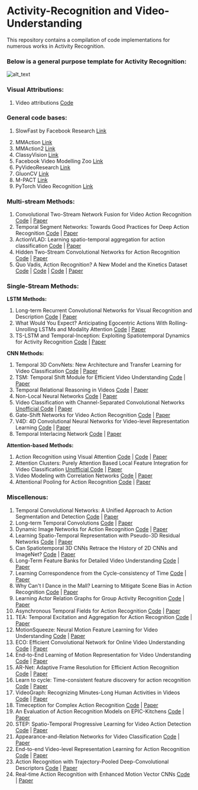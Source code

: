 # Activity-Recognition and Video-Understanding

This repository contains a compilation of code implementations for numerous works in Activity Recognition.
### Below is a general purpose template for Activity Recognition:

![alt_text](https://github.com/ashwinvaswani/Activity-Recognition/blob/main/assets/action_new_template.png)

### Visual Attributions:
1. Video attributions [Code](https://github.com/shinkyo0513/Video-Visual-Explanations)

### General code bases:
1. SlowFast by Facebook Research [Link](https://github.com/facebookresearch/SlowFast)
<!---
   Contains implementations for:
    * SlowFast Networks for Video Recognition  
    * Non-local Neural Networks 
    * A Multigrid Method for Efficiently Training Video Models 
    * X3D: Progressive Network Expansion for Efficient Video Recognition 
-->
2. MMAction [Link](https://github.com/open-mmlab/mmaction)
3. MMAction2 [Link](https://github.com/open-mmlab/mmaction2)
4. ClassyVision [Link](https://classyvision.ai/tutorials/video_classification)
5. Facebook Video Modelling Zoo [Link](https://github.com/facebookresearch/VMZ)
6. PyVideoResearch [Link](https://github.com/gsig/PyVideoResearch)
7. GluonCV [Link](https://cv.gluon.ai/model_zoo/action_recognition.html)
8. M-PACT [Link](https://github.com/MichiganCOG/M-PACT)
9. PyTorch Video Recognition [Link](https://github.com/jfzhang95/pytorch-video-recognition)

### Multi-stream Methods:
1. Convolutional Two-Stream Network Fusion for Video Action Recognition [Code](https://github.com/feichtenhofer/twostreamfusion) | [Paper](https://arxiv.org/abs/1604.06573)
2. Temporal Segment Networks: Towards Good Practices for Deep Action Recognition [Code](https://github.com/yjxiong/temporal-segment-networks) | [Paper](https://arxiv.org/abs/1608.00859)
3. ActionVLAD: Learning spatio-temporal aggregation for action classification [Code](https://github.com/rohitgirdhar/ActionVLAD) | [Paper](https://arxiv.org/abs/1704.02895)
4. Hidden Two-Stream Convolutional Networks for Action Recognition [Code](https://github.com/bryanyzhu/Hidden-Two-Stream) | [Paper](https://arxiv.org/abs/1704.00389)
5. Quo Vadis, Action Recognition? A New Model and the Kinetics Dataset [Code](https://github.com/deepmind/kinetics-i3d) | [Code](https://github.com/hassony2/kinetics_i3d_pytorch) | [Code](https://github.com/piergiaj/pytorch-i3d) |  [Paper](https://arxiv.org/abs/1705.07750)

### Single-Stream Methods:
**LSTM Methods:** 
1. Long-term Recurrent Convolutional Networks for Visual Recognition and Description [Code](https://github.com/LisaAnne/lisa-caffe-public/tree/lstm_video_deploy) | [Paper](https://arxiv.org/abs/1411.4389)
2. What Would You Expect? Anticipating Egocentric Actions With Rolling-Unrolling LSTMs and Modality Attention [Code](https://github.com/fpv-iplab/rulstm) | [Paper](https://arxiv.org/abs/1905.09035)
3. TS-LSTM and Temporal-Inception: Exploiting Spatiotemporal Dynamics for Activity Recognition [Code](https://github.com/chihyaoma/Activity-Recognition-with-CNN-and-RNN) | [Paper](https://arxiv.org/abs/1703.10667)

**CNN Methods:**  
1. Temporal 3D ConvNets: New Architecture and Transfer Learning for Video Classification
 [Code](https://github.com/MohsenFayyaz89/T3D) | [Paper](https://arxiv.org/abs/1711.08200)
2. TSM: Temporal Shift Module for Efficient Video Understanding [Code](https://github.com/mit-han-lab/temporal-shift-module) | [Paper](https://arxiv.org/abs/1811.08383?utm_source=feedburner&utm_medium=feed&utm_campaign=Feed%253A+arxiv%252FQSXk+%2528ExcitingAds%2521+cs+updates+on+arXiv.org%2529)
3. Temporal Relational Reasoning in Videos [Code](https://github.com/zhoubolei/TRN-pytorch) | [Paper](https://arxiv.org/abs/1711.08496)
4. Non-Local Neural Networks [Code](https://github.com/facebookresearch/video-nonlocal-net) | [Paper](https://arxiv.org/abs/1711.07971)
5. Video Classification with Channel-Separated Convolutional Networks [Unofficial Code](https://github.com/mnmjh1215/CSN-PyTorch) | [Paper](https://arxiv.org/abs/1904.02811)
6. Gate-Shift Networks for Video Action Recognition [Code](https://github.com/swathikirans/GSM) | [Paper](https://arxiv.org/abs/1912.00381)
7. V4D: 4D Convolutional Neural Networks for Video-level Representation Learning [Code](https://github.com/MalongTech/research-v4d) | [Paper](https://arxiv.org/abs/2002.07442)
8. Temporal Interlacing Network [Code](https://github.com/deepcs233/TIN) | [Paper](https://arxiv.org/abs/2001.06499)

**Attention-based Methods:**
1. Action Recognition using Visual Attention [Code](https://github.com/jingweio/Action_Recognition_using_Visual_Attention) | [Code](https://github.com/kracwarlock/action-recognition-visual-attention) | [Paper]()
2. Attention Clusters: Purely Attention Based
Local Feature Integration for Video Classification [Unofficial Code](https://github.com/pomonam/AttentionCluster) | [Paper]()
3. Video Modeling with Correlation Networks [Code](https://github.com/tefantasy/CorrNet) | [Paper]()
4. Attentional Pooling for Action Recognition [Code](https://github.com/rohitgirdhar/AttentionalPoolingAction) | [Paper](https://papers.nips.cc/paper/2017/file/67c6a1e7ce56d3d6fa748ab6d9af3fd7-Paper.pdf)

### Miscellenous:
1. Temporal Convolutional Networks: A Unified Approach to Action Segmentation and Detection [Code](https://github.com/colincsl/TemporalConvolutionalNetworks) | [Paper](https://arxiv.org/abs/1608.08242#:~:text=Temporal%20Convolutional%20Networks%3A%20A%20Unified%20Approach%20to%20Action%20Segmentation,-Colin%20Lea%2C%20Rene&text=Our%20model%20achieves%20superior%20or,takes%20to%20train%20an%20RNN.)
2. Long-term Temporal Convolutions [Code](https://github.com/gulvarol/ltc) | [Paper](https://arxiv.org/abs/1604.04494#:~:text=Typical%20human%20actions%20last%20several,exhibit%20characteristic%20spatio%2Dtemporal%20structure.&text=We%20demonstrate%20that%20LTC%2DCNN,the%20accuracy%20of%20action%20recognition.)
3. Dynamic Image Networks for Action Recognition [Code](https://github.com/hbilen/dynamic-image-nets) | [Paper](https://ieeexplore.ieee.org/document/7780700)
4. Learning Spatio-Temporal Representation with Pseudo-3D Residual Networks [Code](https://github.com/ZhaofanQiu/pseudo-3d-residual-networks) | [Paper](https://arxiv.org/abs/1711.10305)
5. Can Spatiotemporal 3D CNNs Retrace the History of 2D CNNs and ImageNet? [Code](https://github.com/kenshohara/3D-ResNets-PyTorch) | [Paper](https://arxiv.org/abs/1711.09577)
6. Long-Term Feature Banks for Detailed Video Understanding [Code](https://github.com/facebookresearch/video-long-term-feature-banks/) | [Paper](https://arxiv.org/abs/1812.05038)
7. Learning Correspondence from the Cycle-consistency of Time [Code](https://github.com/xiaolonw/TimeCycle) | [Paper](https://arxiv.org/abs/1903.07593)
8. Why Can't I Dance in the Mall? Learning to Mitigate Scene Bias in Action Recognition [Code](https://github.com/vt-vl-lab/SDN) | [Paper](https://arxiv.org/abs/1912.05534)
9. Learning Actor Relation Graphs for Group Activity Recognition [Code](https://github.com/wjchaoGit/Group-Activity-Recognition) | [Paper](https://arxiv.org/abs/1904.10117)
10. Asynchronous Temporal Fields for Action Recognition [Code](https://github.com/gsig/charades-algorithms) | [Paper](https://arxiv.org/abs/1612.06371)
11. TEA: Temporal Excitation and Aggregation for Action Recognition [Code](https://github.com/Phoenix1327/tea-action-recognition) | [Paper](https://arxiv.org/abs/2004.01398)
12. MotionSqueeze: Neural Motion Feature Learning for Video Understanding [Code](https://github.com/arunos728/MotionSqueeze) | [Paper](https://arxiv.org/abs/2007.09933)
13. ECO: Efficient Convolutional Network for Online Video Understanding [Code](https://github.com/mzolfaghari/ECO-efficient-video-understanding) | [Paper](https://arxiv.org/abs/1804.09066)
14. End-to-End Learning of Motion Representation for Video Understanding [Code](https://github.com/LijieFan/tvnet) | [Paper](https://arxiv.org/abs/1804.00413)
15. AR-Net: Adaptive Frame Resolution for Efficient Action Recognition [Code](https://github.com/mengyuest/AR-Net) | [Paper](https://arxiv.org/abs/2007.15796)
16. Learn to cycle: Time-consistent feature discovery for action recognition [Code](https://github.com/alexandrosstergiou/Squeeze-and-Recursion-Temporal-Gates) | [Paper](https://arxiv.org/abs/2006.08247)
17. VideoGraph: Recognizing Minutes-Long Human Activities in Videos [Code](https://github.com/noureldien/videograph) | [Paper](https://arxiv.org/abs/1905.05143)
18. Timeception for Complex Action Recognition [Code](https://github.com/noureldien/timeception) | [Paper](https://arxiv.org/abs/1812.01289)
19. An Evaluation of Action Recognition Models on EPIC-Kitchens [Code](https://github.com/epic-kitchens/epic-kitchens-55-action-models) | [Paper](https://arxiv.org/abs/1908.00867)
20. STEP: Spatio-Temporal Progressive Learning for Video Action Detection [Code](https://github.com/NVlabs/STEP) | [Paper](https://arxiv.org/abs/1904.09288)
21. Appearance-and-Relation Networks for Video Classification [Code](https://github.com/wanglimin/ARTNet) | [Paper](https://arxiv.org/abs/1711.09125)
22. End-to-end Video-level Representation Learning for Action Recognition [Code](https://github.com/zhujiagang/DTPP) | [Paper](https://arxiv.org/abs/1711.04161)
23. Action Recognition with Trajectory-Pooled Deep-Convolutional Descriptors [Code](https://github.com/wanglimin/TDD) | [Paper](https://arxiv.org/abs/1505.04868)
24. Real-time Action Recognition with Enhanced Motion Vector CNNs [Code](https://github.com/zbwglory/MV-release) | [Paper](https://arxiv.org/abs/1604.07669)
